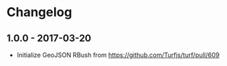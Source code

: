 
# Changelog

## 1.0.0 - 2017-03-20

- Initialize GeoJSON RBush from https://github.com/Turfjs/turf/pull/609